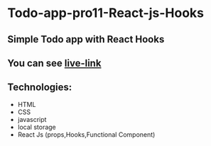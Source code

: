 # Todo-app-pro11-React-js-Hooks

## Simple Todo app with React Hooks

## You can see [live-link](https://charming-griffin-4d5342.netlify.app/)

## Technologies:
- HTML
- CSS
- javascript
- local storage
- React Js (props,Hooks,Functional Component)
